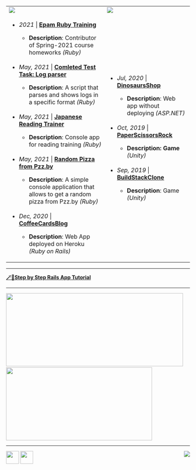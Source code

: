 <table>
 <tr><td><img src="https://img.shields.io/badge/Ruby-CC342D?style=for-the-badge&logo=ruby&logoColor=white" /></td><td><img src="https://img.shields.io/badge/C%23-239120?style=for-the-badge&logo=c-sharp&logoColor=white" /></td></tr>
  <tr>
   <td>
   <ul>
    <li><i>2021</i> | <a href="https://github.com/miseinen/miseinen/blob/main/task-description.md"><b>Epam Ruby Training</b></a></li>
    <ul><li><b>Description</b>: Contributor of Spring-2021 course homeworks <i>(Ruby)</i></li></ul><br/>
    <li><i>May, 2021</i> |  <a href="https://github.com/miseinen/views-count-log-parser"><b>Comleted Test Task: Log parser</b></a> </li>
    <ul><li><b>Description</b>: A script that parses and shows logs in a specific format <i>(Ruby)</i></li></ul><br/>
    <li><i>May, 2021</i> |  <a href="https://github.com/miseinen/japanese-reading-trainer"><b>Japanese Reading Trainer</b></a></li>
    <ul><li><b>Description</b>: Console app for reading training <i>(Ruby)</i></li></ul><br/>
     <li><i>May, 2021</i> |  <a href="https://github.com/miseinen/random-pizza-from-pzz"><b>Random Pizza from Pzz.by</b></a> </li>
    <ul><li><b>Description</b>: A simple console application that allows to get a random pizza from Pzz.by <i>(Ruby)</i></li></ul><br/>
     <li><i>Dec, 2020</i> |  <a href="https://github.com/miseinen/CoffeeCardsBlog"><b>CoffeeCardsBlog</b></a> </li>
    <ul><li><b>Description</b>: Web App deployed on Heroku <i>(Ruby on Rails)</i></li></ul>
   </ul>
   </td>
   <td><ul>
    <li><i>Jul, 2020</i> |  <a href="https://github.com/miseinen/DinosaursShop"><b>DinosaursShop</b></a></li>
    <ul><li><b>Description</b>: Web app without deploying <i>(ASP.NET)</i></li></ul><br/>
     <li><i>Oct, 2019</i> |  <a href="https://github.com/miseinen/PaperScissorsRock"><b>PaperScissorsRock</a></li>
    <ul><li><b>Description</b>: Game</b> <i>(Unity)</i></li></ul><br/>
     <li><i>Sep, 2019</i> |  <a href="https://github.com/miseinen/BuildStackClone"><b>BuildStackClone</b></a> </li>
    <ul><li><b>Description</b>: Game <i>(Unity)</i></li></ul>
   </ul>
   </td>
 </tr>
 </table>
 <hr/>
 
 [ **🪄📝Step by Step Rails App Tutorial** ](https://github.com/miseinen/rails-new-step-by-step-info#readme) 
 
 <hr/>
 
 <img src="https://github-readme-stats.vercel.app/api?username=miseinen&show_icons=true&count_private=true&theme=radical" width="485" height="200" />&nbsp;<img src="https://github-readme-stats.vercel.app/api/top-langs/?username=miseinen&theme=radical&layout=compact" width="400" height="200" /> 
 <hr/>
 
<a href="https://www.linkedin.com/in/ekaterina-%F0%9F%A4%96-balabanovich-13a116194/"><img src="https://camo.githubusercontent.com/c8a9c5b414cd812ad6a97a46c29af67239ddaeae08c41724ff7d945fb4c047e5/68747470733a2f2f6564656e742e6769746875622e696f2f537570657254696e7949636f6e732f696d616765732f7376672f6c696e6b6564696e2e737667" width="35" height="35" /></a> 
 <a href="https://twitter.com/kate_tomosimasu"><img src="https://camo.githubusercontent.com/35b0b8bfbd8840f35607fb56ad0a139047fd5d6e09ceb060c5c6f0a5abd1044c/68747470733a2f2f6564656e742e6769746875622e696f2f537570657254696e7949636f6e732f696d616765732f7376672f747769747465722e737667" width="35" height="35" /></a>
<img align="right" src="https://komarev.com/ghpvc/?username=miseinen&color=blue" />
